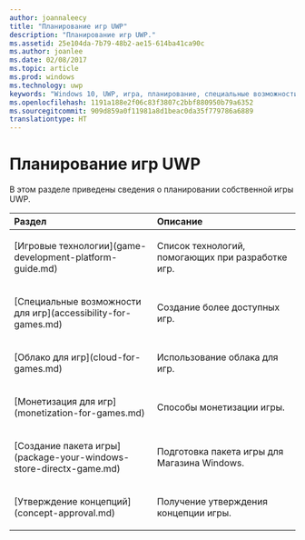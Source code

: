 ```yaml
---
author: joannaleecy
title: "Планирование игр UWP"
description: "Планирование игр UWP."
ms.assetid: 25e104da-7b79-48b2-ae15-614ba41ca90c
ms.author: joanlee
ms.date: 02/08/2017
ms.topic: article
ms.prod: windows
ms.technology: uwp
keywords: "Windows 10, UWP, игра, планирование, специальные возможности, облако, монетизировать, пакет, технология, концепция, утверждение"
ms.openlocfilehash: 1191a188e2f06c83f3807c2bbf880950b79a6352
ms.sourcegitcommit: 909d859a0f11981a8d1beac0da35f779786a6889
translationtype: HT
---
```

# <a name="planning-for-uwp-games"></a>Планирование игр UWP

В этом разделе приведены сведения о планировании собственной игры UWP.

<table>
<colgroup>
<col width="50%" />
<col width="50%" />
</colgroup>
<thead>
<tr class="header">
<th align="left">Раздел</th>
<th align="left">Описание</th>
</tr>
</thead>
<tbody>
<tr class="odd">
<td align="left"><p>[Игровые технологии](game-development-platform-guide.md)</p></td>
<td align="left"><p>Список технологий, помогающих при разработке игр.</p></td>
</tr>
<tr class="even">
<td align="left"><p>[Специальные возможности для игр](accessibility-for-games.md)</p></td>
<td align="left"><p>Создание более доступных игр.</p></td>
</tr>
<tr class="odd">
<td align="left"><p>[Облако для игр](cloud-for-games.md)</p></td>
<td align="left"><p>Использование облака для игр.</p></td>
</tr>
<tr class="even">
<td align="left"><p>[Монетизация для игр](monetization-for-games.md)</p></td>
<td align="left"><p>Способы монетизации игры.</p></td>
</tr>
<tr class="odd">
<td align="left"><p>[Создание пакета игры](package-your-windows-store-directx-game.md)</p></td>
<td align="left"><p>Подготовка пакета игры для Магазина Windows.</p></td>
</tr>
<tr class="even">
<td align="left"><p>[Утверждение концепций](concept-approval.md)</p></td>
<td align="left"><p>Получение утверждения концепции игры.</p></td>
</tr>
</tbody>
</table>
 

 

 





